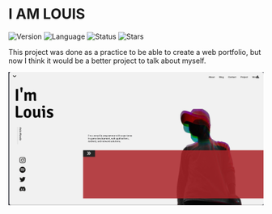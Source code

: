 # I AM LOUIS

![Version](https://img.shields.io/badge/version-1.0.0-orange) ![Language](https://img.shields.io/badge/language-Javascript-orange) ![Status](https://img.shields.io/badge/status-Completed-orange)
![Stars](https://img.shields.io/github/stars/Luis3Fernando/I-Am-Louis?style=social)

This project was done as a practice to be able to create a web portfolio, but now I think it would be a better project to talk about myself.

<img src="src/assets/screenshots/image.png" alt="I-Am-Louis" width="600"/>
